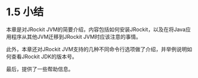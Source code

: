 <a name="1.5"></a>
# 1.5 小结

本章是对JRockit JVM的简要介绍，内容包括如何安装JRockit，以及在将Java应用程序从其他JVM迁移到JRockit JVM时应该注意的事情。

此外，本章还对JRockit JVM支持的几种不同命令行选项做了介绍，并举例说明如何查看JRockit JDK的版本号。

最后，提供了一些帮助信息。
